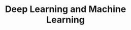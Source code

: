 ---
title: Deep Learning and Machine Learning
order: 2

publications:
  - date: 2017-09-30
    title: "Depth From Single Image using a Deep CNN"
    authors: "Nitin J. Sanket*, Chahat Deep Singh*"
    note: "*Equal contribution"
    links:
        img: /project/depthsingleimage/depthsingleimage.png
        page: /404.html
        code: //github.com/NitinJSanket/GapAssesmentCNN

  - date: 2014-03-20
    title: "Neural Network from Scratch"
    authors: "Nitin J. Sanket"
    links:
        img: /project/nnetscratch/nnetscratch.png
        code: /404.html
  
  - date: 2014-03-18
    title: "Gender Prediction Using Twitter Data"
    authors: "Vidur Bhatnagar, Nitin J. Sanket, Sarath Kumar Barathi"
    links:
        img: /project/cis520/images/teaser.png
        preprint: /project/cis520/CIS520Report.pdf
        page: /project/cis520.shtml

  - date: 2014-03-17
    title: "Learning the roads using Imitation Learning"
    authors: "Nitin J. Sanket"
    links:
        img: /project/ese650/p5/p5.png
        preprint: /project/ese650/p5/nitinsan_project5.pdf
        page: /404.html
        code: /404.html

  - date: 2014-03-16
    title: "Gesture Recognition from IMU data using Hidden Markov Model"
    authors: "Nitin J. Sanket"
    links:
        img: /project/ese650/p3/hmm.png
        preprint: /project/ese650/p3/nitinsan_project3.pdf
        page: /404.html
        code: //github.com/NitinJSanket/ESE650Project3

  - date: 2014-03-15
    title: "Colored Barrel Detection using Gaussian Mixture Model"
    authors: "Nitin J. Sanket"
    links:
        img: /project/ese650/p1/gmm.png
        preprint: /project/ese650/p1/nitinsan_project1.pdf
        page: /404.html
        code: //github.com/NitinJSanket/ESE650Project1
---
